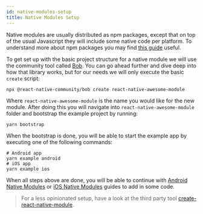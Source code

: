 ```yaml
---
id: native-modules-setup
title: Native Modules Setup
---
```


Native modules are usually distributed as npm packages, except that on top of the usual Javascript they will include some native code per platform. To understand more about npm packages you may find [this guide](https://docs.npmjs.com/packages-and-modules/contributing-packages-to-the-registry) useful.

To get set up with the basic project structure for a native module we will use the community tool called [Bob](https://github.com/react-native-community/bob). You can go ahead further and dive deep into how that library works, but for our needs we will only execute the basic `create` script:

```shell
npx @react-native-community/bob create react-native-awesome-module
```

Where `react-native-awesome-module` is the name you would like for the new module. After doing this you will navigate into `react-native-awesome-module` folder and bootstrap the example project by running:

```shell
yarn bootstrap
```

When the bootstrap is done, you will be able to start the example app by executing one of the following commands:

```shell
# Android app
yarn example android
# iOS app
yarn example ios
```

When all steps above are done, you will be able to continue with [Android Native Modules](native-modules-android) or [iOS Native Modules](native-modules-ios) guides to add in some code.

> For a less opinionated setup, have a look at the third party tool [create-react-native-module](https://github.com/brodybits/create-react-native-module).
